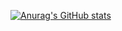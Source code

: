 [![Anurag's GitHub stats](https://github-readme-stats.vercel.app/api?username=guiiivale)](https://github.com/anuraghazra/github-readme-stats)

